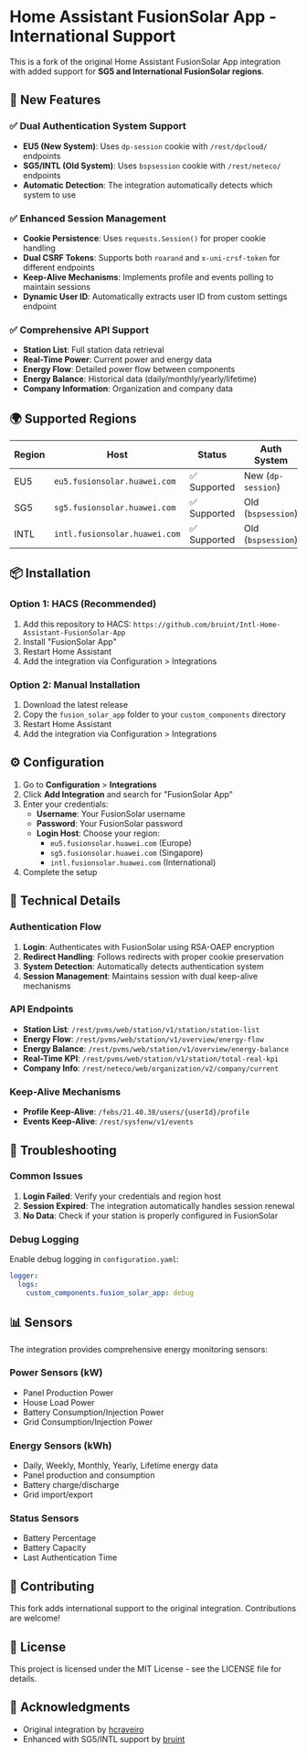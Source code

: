 # Home Assistant FusionSolar App - International Support

This is a fork of the original Home Assistant FusionSolar App integration with added support for **SG5 and International FusionSolar regions**.

## 🚀 New Features

### ✅ Dual Authentication System Support
- **EU5 (New System)**: Uses `dp-session` cookie with `/rest/dpcloud/` endpoints
- **SG5/INTL (Old System)**: Uses `bspsession` cookie with `/rest/neteco/` endpoints
- **Automatic Detection**: The integration automatically detects which system to use

### ✅ Enhanced Session Management
- **Cookie Persistence**: Uses `requests.Session()` for proper cookie handling
- **Dual CSRF Tokens**: Supports both `roarand` and `x-uni-crsf-token` for different endpoints
- **Keep-Alive Mechanisms**: Implements profile and events polling to maintain sessions
- **Dynamic User ID**: Automatically extracts user ID from custom settings endpoint

### ✅ Comprehensive API Support
- **Station List**: Full station data retrieval
- **Real-Time Power**: Current power and energy data
- **Energy Flow**: Detailed power flow between components
- **Energy Balance**: Historical data (daily/monthly/yearly/lifetime)
- **Company Information**: Organization and company data

## 🌍 Supported Regions

| Region | Host | Status | Auth System |
|--------|------|--------|-------------|
| EU5 | `eu5.fusionsolar.huawei.com` | ✅ Supported | New (`dp-session`) |
| SG5 | `sg5.fusionsolar.huawei.com` | ✅ Supported | Old (`bspsession`) |
| INTL | `intl.fusionsolar.huawei.com` | ✅ Supported | Old (`bspsession`) |

## 📦 Installation

### Option 1: HACS (Recommended)
1. Add this repository to HACS: `https://github.com/bruint/Intl-Home-Assistant-FusionSolar-App`
2. Install "FusionSolar App"
3. Restart Home Assistant
4. Add the integration via Configuration > Integrations

### Option 2: Manual Installation
1. Download the latest release
2. Copy the `fusion_solar_app` folder to your `custom_components` directory
3. Restart Home Assistant
4. Add the integration via Configuration > Integrations

## ⚙️ Configuration

1. Go to **Configuration** > **Integrations**
2. Click **Add Integration** and search for "FusionSolar App"
3. Enter your credentials:
   - **Username**: Your FusionSolar username
   - **Password**: Your FusionSolar password
   - **Login Host**: Choose your region:
     - `eu5.fusionsolar.huawei.com` (Europe)
     - `sg5.fusionsolar.huawei.com` (Singapore)
     - `intl.fusionsolar.huawei.com` (International)
4. Complete the setup

## 🔧 Technical Details

### Authentication Flow
1. **Login**: Authenticates with FusionSolar using RSA-OAEP encryption
2. **Redirect Handling**: Follows redirects with proper cookie preservation
3. **System Detection**: Automatically detects authentication system
4. **Session Management**: Maintains session with dual keep-alive mechanisms

### API Endpoints
- **Station List**: `/rest/pvms/web/station/v1/station/station-list`
- **Energy Flow**: `/rest/pvms/web/station/v1/overview/energy-flow`
- **Energy Balance**: `/rest/pvms/web/station/v1/overview/energy-balance`
- **Real-Time KPI**: `/rest/pvms/web/station/v1/station/total-real-kpi`
- **Company Info**: `/rest/neteco/web/organization/v2/company/current`

### Keep-Alive Mechanisms
- **Profile Keep-Alive**: `/febs/21.40.38/users/{userId}/profile`
- **Events Keep-Alive**: `/rest/sysfenw/v1/events`

## 🐛 Troubleshooting

### Common Issues
1. **Login Failed**: Verify your credentials and region host
2. **Session Expired**: The integration automatically handles session renewal
3. **No Data**: Check if your station is properly configured in FusionSolar

### Debug Logging
Enable debug logging in `configuration.yaml`:
```yaml
logger:
  logs:
    custom_components.fusion_solar_app: debug
```

## 📊 Sensors

The integration provides comprehensive energy monitoring sensors:

### Power Sensors (kW)
- Panel Production Power
- House Load Power
- Battery Consumption/Injection Power
- Grid Consumption/Injection Power

### Energy Sensors (kWh)
- Daily, Weekly, Monthly, Yearly, Lifetime energy data
- Panel production and consumption
- Battery charge/discharge
- Grid import/export

### Status Sensors
- Battery Percentage
- Battery Capacity
- Last Authentication Time

## 🤝 Contributing

This fork adds international support to the original integration. Contributions are welcome!

## 📄 License

This project is licensed under the MIT License - see the LICENSE file for details.

## 🙏 Acknowledgments

- Original integration by [hcraveiro](https://github.com/hcraveiro/Home-Assistant-FusionSolar-App)
- Enhanced with SG5/INTL support by [bruint](https://github.com/bruint)